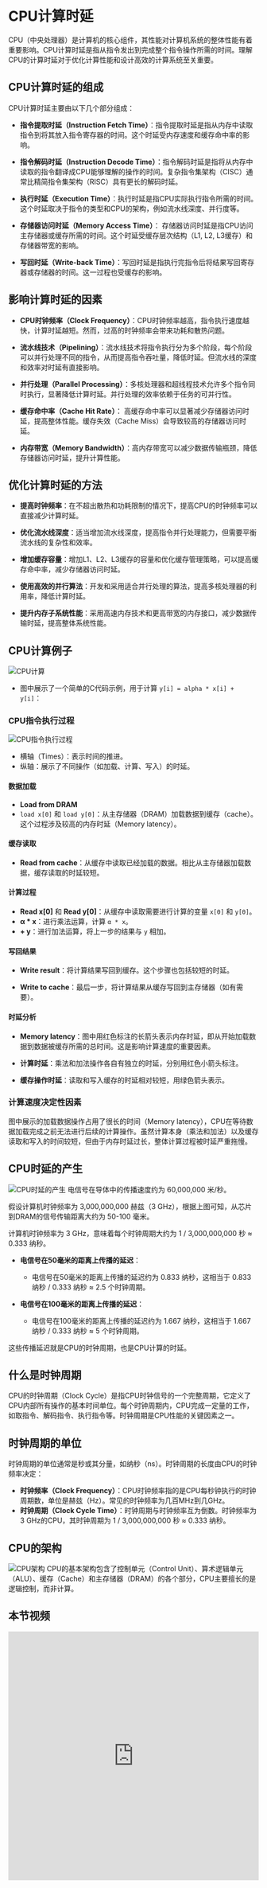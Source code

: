 <!--Copyright 适用于[License](https://github.com/chenzomi12/AISystem)版权许可-->

# CPU计算时延

CPU（中央处理器）是计算机的核心组件，其性能对计算机系统的整体性能有着重要影响。CPU计算时延是指从指令发出到完成整个指令操作所需的时间。理解CPU的计算时延对于优化计算性能和设计高效的计算系统至关重要。

##  CPU计算时延的组成

CPU计算时延主要由以下几个部分组成：

- **指令提取时延（Instruction Fetch Time）**：指令提取时延是指从内存中读取指令到将其放入指令寄存器的时间。这个时延受内存速度和缓存命中率的影响。

- **指令解码时延（Instruction Decode Time）**：指令解码时延是指将从内存中读取的指令翻译成CPU能够理解的操作的时间。复杂指令集架构（CISC）通常比精简指令集架构（RISC）具有更长的解码时延。

- **执行时延（Execution Time）**：执行时延是指CPU实际执行指令所需的时间。这个时延取决于指令的类型和CPU的架构，例如流水线深度、并行度等。

- **存储器访问时延（Memory Access Time）**： 存储器访问时延是指CPU访问主存储器或缓存所需的时间。这个时延受缓存层次结构（L1, L2, L3缓存）和存储器带宽的影响。

- **写回时延（Write-back Time）**：写回时延是指执行完指令后将结果写回寄存器或存储器的时间。这一过程也受缓存的影响。

## 影响计算时延的因素

- **CPU时钟频率（Clock Frequency）**：CPU时钟频率越高，指令执行速度越快，计算时延越短。然而，过高的时钟频率会带来功耗和散热问题。

- **流水线技术（Pipelining）**：流水线技术将指令执行分为多个阶段，每个阶段可以并行处理不同的指令，从而提高指令吞吐量，降低时延。但流水线的深度和效率对时延有直接影响。

- **并行处理（Parallel Processing）**：多核处理器和超线程技术允许多个指令同时执行，显著降低计算时延。并行处理的效率依赖于任务的可并行性。

- **缓存命中率（Cache Hit Rate）**： 高缓存命中率可以显著减少存储器访问时延，提高整体性能。缓存失效（Cache Miss）会导致较高的存储器访问时延。

- **内存带宽（Memory Bandwidth）**：高内存带宽可以减少数据传输瓶颈，降低存储器访问时延，提升计算性能。

## 优化计算时延的方法

- **提高时钟频率**：在不超出散热和功耗限制的情况下，提高CPU的时钟频率可以直接减少计算时延。

- **优化流水线深度**：适当增加流水线深度，提高指令并行处理能力，但需要平衡流水线的复杂性和效率。

- **增加缓存容量**：增加L1、L2、L3缓存的容量和优化缓存管理策略，可以提高缓存命中率，减少存储器访问时延。

- **使用高效的并行算法**：开发和采用适合并行处理的算法，提高多核处理器的利用率，降低计算时延。

- **提升内存子系统性能**：采用高速内存技术和更高带宽的内存接口，减少数据传输时延，提高整体系统性能。

## CPU计算例子
![CPU计算](images/04CPUlatency01.png)

- 图中展示了一个简单的C代码示例，用于计算 `y[i] = alpha * x[i] + y[i]`：

### CPU指令执行过程
![CPU指令执行过程](images/04CPULatency02.png)
- 横轴（Times）：表示时间的推进。
- 纵轴：展示了不同操作（如加载、计算、写入）的时延。

#### 数据加载
- **Load from DRAM**
- `load x[0]` 和 `load y[0]`：从主存储器（DRAM）加载数据到缓存（cache）。这个过程涉及较高的内存时延（Memory latency）。

#### 缓存读取
- **Read from cache**：从缓存中读取已经加载的数据。相比从主存储器加载数据，缓存读取的时延较短。

#### 计算过程
- **Read x[0]** 和 **Read y[0]**：从缓存中读取需要进行计算的变量 `x[0]` 和 `y[0]`。
- **α * x**：进行乘法运算，计算 `α * x`。
- **+ y**：进行加法运算，将上一步的结果与 `y` 相加。

#### 写回结果
- **Write result**：将计算结果写回到缓存。这个步骤也包括较短的时延。

- **Write to cache**：最后一步，将计算结果从缓存写回到主存储器（如有需要）。

#### 时延分析
- **Memory latency**：图中用红色标注的长箭头表示内存时延，即从开始加载数据到数据被缓存所需的总时间。这是影响计算速度的重要因素。

- **计算时延**：乘法和加法操作各自有独立的时延，分别用红色小箭头标注。
  
- **缓存操作时延**：读取和写入缓存的时延相对较短，用绿色箭头表示。


### 计算速度决定性因素

图中展示的加载数据操作占用了很长的时间（Memory latency），CPU在等待数据加载完成之前无法进行后续的计算操作。虽然计算本身（乘法和加法）以及缓存读取和写入的时间较短，但由于内存时延过长，整体计算过程被时延严重拖慢。


## CPU时延的产生
![CPU时延的产生](images/04CPULatency03.png)
电信号在导体中的传播速度约为 60,000,000 米/秒。

假设计算机时钟频率为 3,000,000,000 赫兹（3 GHz），根据上图可知，从芯片到DRAM的信号传输距离大约为 50-100 毫米。

计算机时钟频率为 3 GHz，意味着每个时钟周期大约为 1 / 3,000,000,000 秒 ≈ 0.333 纳秒。

- **电信号在50毫米的距离上传播的延迟**：
  - 电信号在50毫米的距离上传播的延迟约为 0.833 纳秒，这相当于 0.833 纳秒 / 0.333 纳秒 ≈ 2.5 个时钟周期。

- **电信号在100毫米的距离上传播的延迟**：
  - 电信号在100毫米的距离上传播的延迟约为 1.667 纳秒，这相当于 1.667 纳秒 / 0.333 纳秒 ≈ 5 个时钟周期。

这些传播延迟就是CPU的时钟周期，也是CPU计算的时延。

## 什么是时钟周期

CPU的时钟周期（Clock Cycle）是指CPU时钟信号的一个完整周期，它定义了CPU内部所有操作的基本时间单位。每个时钟周期内，CPU完成一定量的工作，如取指令、解码指令、执行指令等。时钟周期是CPU性能的关键因素之一。

## 时钟周期的单位

时钟周期的单位通常是秒或其分量，如纳秒（ns）。时钟周期的长度由CPU的时钟频率决定：

- **时钟频率（Clock Frequency）**：CPU时钟频率指的是CPU每秒钟执行的时钟周期数，单位是赫兹（Hz）。常见的时钟频率为几百MHz到几GHz。
- **时钟周期（Clock Cycle Time）**：时钟周期与时钟频率互为倒数。时钟频率为3 GHz的CPU，其时钟周期为 1 / 3,000,000,000 秒 ≈ 0.333 纳秒。

## CPU的架构
![CPU架构](images/04CPULatency04.png)
CPU的基本架构包含了控制单元（Control Unit）、算术逻辑单元（ALU）、缓存（Cache）和主存储器（DRAM）的各个部分，CPU主要擅长的是逻辑控制，而非计算。
## 本节视频

<html>
<iframe src="https://player.bilibili.com/player.html?aid=739389172&bvid=BV1Qk4y1i7GT&cid=1080828502&page=1&as_wide=1&high_quality=1&danmaku=0&t=30&autoplay=0" width="100%" height="500" scrolling="no" border="0" frameborder="no" framespacing="0" allowfullscreen="true"> </iframe>
</html>
